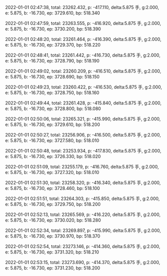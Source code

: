 2022-01-01 02:47:38, total: 23262.432, p: -417.110, delta:5.875 手, g:2.000, e: 5.875, b: -16.730, ep: 3729.610, bp: 518.340

2022-01-01 02:47:59, total: 23263.555, p: -416.920, delta:5.875 手, g:2.000, e: 5.875, b: -16.730, ep: 3730.200, bp: 518.390

2022-01-01 02:48:20, total: 23261.464, p: -416.390, delta:5.875 手, g:2.000, e: 5.875, b: -16.730, ep: 3729.370, bp: 518.220

2022-01-01 02:48:41, total: 23261.442, p: -416.730, delta:5.875 手, g:2.000, e: 5.875, b: -16.730, ep: 3728.790, bp: 518.190

2022-01-01 02:49:02, total: 23260.209, p: -416.510, delta:5.875 手, g:2.000, e: 5.875, b: -16.730, ep: 3728.690, bp: 518.150

2022-01-01 02:49:23, total: 23260.422, p: -416.530, delta:5.875 手, g:2.000, e: 5.875, b: -16.730, ep: 3728.750, bp: 518.160

2022-01-01 02:49:44, total: 23261.428, p: -415.840, delta:5.875 手, g:2.000, e: 5.875, b: -16.730, ep: 3728.800, bp: 518.080

2022-01-01 02:50:06, total: 23265.321, p: -415.990, delta:5.875 手, g:2.000, e: 5.875, b: -16.730, ep: 3729.610, bp: 518.200

2022-01-01 02:50:27, total: 23256.906, p: -416.500, delta:5.875 手, g:2.000, e: 5.875, b: -16.730, ep: 3727.580, bp: 518.010

2022-01-01 02:50:48, total: 23253.934, p: -417.830, delta:5.875 手, g:2.000, e: 5.875, b: -16.730, ep: 3726.330, bp: 518.020

2022-01-01 02:51:09, total: 23255.179, p: -416.760, delta:5.875 手, g:2.000, e: 5.875, b: -16.730, ep: 3727.320, bp: 518.010

2022-01-01 02:51:30, total: 23258.320, p: -416.340, delta:5.875 手, g:2.000, e: 5.875, b: -16.730, ep: 3728.460, bp: 518.100

2022-01-01 02:51:51, total: 23264.303, p: -415.850, delta:5.875 手, g:2.000, e: 5.875, b: -16.730, ep: 3729.750, bp: 518.200

2022-01-01 02:52:13, total: 23265.569, p: -416.220, delta:5.875 手, g:2.000, e: 5.875, b: -16.730, ep: 3730.020, bp: 518.280

2022-01-01 02:52:34, total: 23269.897, p: -415.990, delta:5.875 手, g:2.000, e: 5.875, b: -16.730, ep: 3730.970, bp: 518.370

2022-01-01 02:52:54, total: 23273.146, p: -414.360, delta:5.875 手, g:2.000, e: 5.875, b: -16.730, ep: 3731.320, bp: 518.210

2022-01-01 02:53:15, total: 23273.690, p: -414.370, delta:5.875 手, g:2.000, e: 5.875, b: -16.730, ep: 3731.230, bp: 518.200